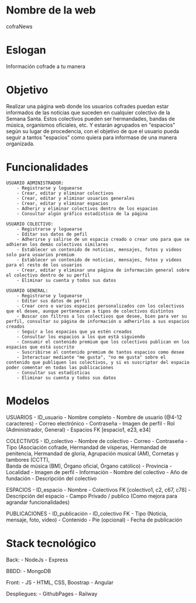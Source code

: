 # Nombre de la web

cofraNews

# Eslogan

Información cofrade a tu manera

# Objetivo

Realizar una página web donde los usuarios cofrades puedan estar informados de las noticias que suceden en cualquier colectivo 
de la Semana Santa.
Estos colectivos pueden ser hermandades, bandas de música, organismos oficiales, etc. Y estarán agrupados en "espacios" según 
su lugar de procedencia, con el objetivo de que el usuario pueda seguir a tantos "espacios" como quiera para informase de una 
manera organizada. 

# Funcionalidades

    USUARIO ADMINISTRADOR:
        - Registrarse y loguearse
        - Crear, editar y eliminar colectivos
        - Crear, editar y eliminar usuarios generales
        - Crear, editar y eliminar espacios
        - Adherir y eliminar colectivos dentro de los espacios
        - Consultar algún gráfico estadístico de la página

    USUARIO COLECTIVO:
        - Registrarse y loguearse
        - Editar sus datos de pefil
        - Adherirse y salirse de un espacio creado o crear uno para que se adhieran los demás colectivos similares
        - Establecer un contenido de noticias, mensajes, fotos y videos solo para usuarios premium 
        - Establecer un contenido de noticias, mensajes, fotos y videos para el resto de los usuarios
        - Crear, editar y eliminar una página de información general sobre el colectivo dentro de su perfil 
        - Eliminar su cuenta y todos sus datos

    USUARIO GENERAL: 
        - Registrarse y loguearse
        - Editar sus datos de perfil 
        - Crear cero o varios espacios personalizados con los colectivos que el desee, aunque pertenezcan a tipos de colectivos distintos
        - Buscar con filtros a los colectivos que desee, bien para ver su perfil, consultar su página de información o adherirlos a sus espacios creados
        - Seguir a los espacios que ya estén creados
        - Consultar los espacios a los que está siguiendo
        - Consumir el contenido premium que los colectivos publican en los espacios que está suscrito
        - Suscribirse al contenido premium de tantos espacios como desee
        - Interactuar mediante "me gusta", "no me gusta" sobre el contenido que publiquen los colectivos, y si es suscriptor del espacio poder comentar en todas las publicaciones
        - Consultar sus estadísticas
        - Eliminar su cuenta y todos sus datos

# Modelos 

USUARIOS
    - ID_usuario
    - Nombre completo
    - Nombre de usuario (@4-12 caracteres)
    - Correo electrónico
    - Contraseña
    - Imagen de perfil
    - Rol (Administrador, General)
    - Espacios FK [espacio1, e23, e34]

COLECTIVOS
    - ID_colectivo
    - Nombre de colectivo
    - Correo 
    - Contraseña
    - Tipo (Asociación cofrade, Hermandad de vísperas, Hermandad de penitencia, Hermandad de gloria, Agrupación musical (AM), Cornetas y tambores (CCTT),  
            Banda de música (BM), Órgano oficial, Órgano católico)
    - Provincia
    - Localidad
    - Imagen de perfil
    - Información
        - Nombre del colectivo
        - Año de fundación
        - Descripción del colectivo

ESPACIOS
    - ID_espacio
    - Nombre
    - Colectivos FK [colectivo1, c2, c67, c78]
    - Descripción del espacio 
    - Campo Privado / publico (Como mejora para agrandar funcionalidades)
    
PUBLICACIONES
    - ID_publicación
    - ID_colectivo FK
    - Tipo (Noticia, mensaje, foto, video)
    - Contenido
    - Pie (opcional)
    - Fecha de publicación

# Stack tecnológico

Back: 
    - NodeJs
    - Express

BBDD:
    - MongoDB

Front: 
    - JS
    - HTML, CSS, Boostrap
    - Angular

Despliegues: 
    - GithubPages
    - Railway

